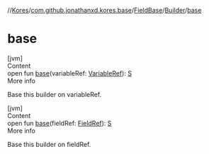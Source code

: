 //[Kores](../../../index.md)/[com.github.jonathanxd.kores.base](../../index.md)/[FieldBase](../index.md)/[Builder](index.md)/[base](base.md)



# base  
[jvm]  
Content  
open fun [base](base.md)(variableRef: [VariableRef](../../../com.github.jonathanxd.kores.common/-variable-ref/index.md)): [S](index.md)  
More info  


Base this builder on variableRef.

  


[jvm]  
Content  
open fun [base](base.md)(fieldRef: [FieldRef](../../../com.github.jonathanxd.kores.common/-field-ref/index.md)): [S](index.md)  
More info  


Base this builder on fieldRef.

  



